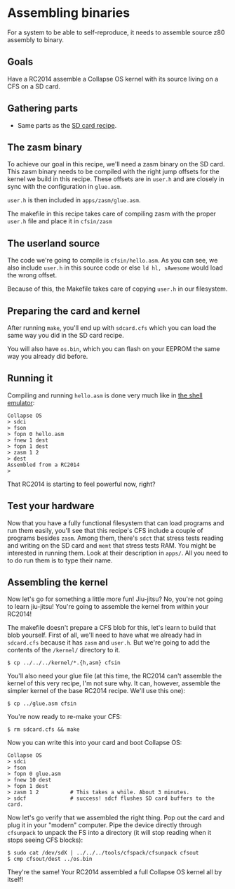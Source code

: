 # Assembling binaries

For a system to be able to self-reproduce, it needs to assemble source z80
assembly to binary.

## Goals

Have a RC2014 assemble a Collapse OS kernel with its source living on a CFS on
a SD card.

## Gathering parts

* Same parts as the [SD card recipe](../sdcard).

## The zasm binary

To achieve our goal in this recipe, we'll need a zasm binary on the SD card.
This zasm binary needs to be compiled with the right jump offsets for the kernel
we build in this recipe. These offsets are in `user.h` and are closely in sync
with the configuration in `glue.asm`.

`user.h` is then included in `apps/zasm/glue.asm`.

The makefile in this recipe takes care of compiling zasm with the proper
`user.h` file and place it in `cfsin/zasm`

## The userland source

The code we're going to compile is `cfsin/hello.asm`. As you can see, we also
include `user.h` in this source code or else `ld hl, sAwesome` would load the
wrong offset.

Because of this, the Makefile takes care of copying `user.h` in our filesystem.

## Preparing the card and kernel

After running `make`, you'll end up with `sdcard.cfs` which you can load the
same way you did in the SD card recipe.

You will also have `os.bin`, which you can flash on your EEPROM the same way
you already did before.

## Running it

Compiling and running `hello.asm` is done very much like in
[the shell emulator](../../../doc/zasm.md):

    Collapse OS
    > sdci
    > fson
    > fopn 0 hello.asm
    > fnew 1 dest
    > fopn 1 dest
    > zasm 1 2
    > dest
    Assembled from a RC2014
    >

That RC2014 is starting to feel powerful now, right?

## Test your hardware

Now that you have a fully functional filesystem that can load programs and run
them easily, you'll see that this recipe's CFS include a couple of programs
besides `zasm`. Among them, there's `sdct` that stress tests reading and
writing on the SD card and `memt` that stress tests RAM. You might be
interested in running them. Look at their description in `apps/`. All you need
to to do run them is to type their name.

## Assembling the kernel

Now let's go for something a little more fun! Jiu-jitsu? No, you're not going to
learn jiu-jitsu! You're going to assemble the kernel from within your RC2014!

The makefile doesn't prepare a CFS blob for this, let's learn to build that blob
yourself. First of all, we'll need to have what we already had in `sdcard.cfs`
because it has `zasm` and `user.h`. But we're going to add the contents of
the `/kernel/` directory to it.

    $ cp ../../../kernel/*.{h,asm} cfsin

You'll also need your glue file (at this time, the RC2014 can't assemble the
kernel of this very recipe, I'm not sure why. It can, however, assemble the
simpler kernel of the base RC2014 recipe. We'll use this one):

    $ cp ../glue.asm cfsin

You're now ready to re-make your CFS:

    $ rm sdcard.cfs && make

Now you can write this into your card and boot Collapse OS:

    Collapse OS
    > sdci
    > fson
    > fopn 0 glue.asm
    > fnew 10 dest
    > fopn 1 dest
    > zasm 1 2          # This takes a while. About 3 minutes.
    > sdcf              # success! sdcf flushes SD card buffers to the card.

Now let's go verify that we assembled the right thing. Pop out the card and
plug it in your "modern" computer. Pipe the device directly through `cfsunpack`
to unpack the FS into a directory (it will stop reading when it stops seeing
CFS blocks):

    $ sudo cat /dev/sdX | ../../../tools/cfspack/cfsunpack cfsout
    $ cmp cfsout/dest ../os.bin

They're the same! Your RC2014 assembled a full Collapse OS kernel all by itself!
